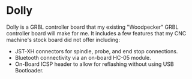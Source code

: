 # Dolly

Dolly is a GRBL controller board that my existing "Woodpecker" GRBL controller board
will make for me.  It includes a few features that my CNC machine's stock
board did not offer including:

* JST-XH connectors for spindle, probe, and end stop connections.
* Bluetooth connectivity via an on-board HC-05 module.
* On-Board ICSP header to allow for reflashing without using USB Bootloader.



